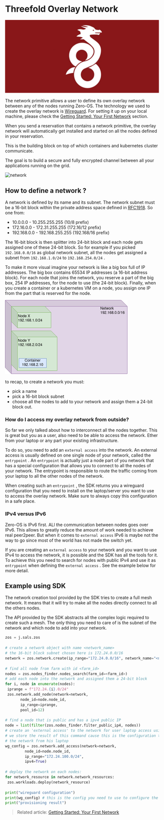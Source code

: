 # Threefold Overlay Network

![](./img/network_wireguard_logo.png)

The network primitive allows a user to define its own overlay network between any of the nodes running Zero-OS. The technology we used to create the overlay network is [Wireguard](https://www.wireguard.com/). For setting it up on your local machine, please check the [Getting Started: Your First Network](getting_started_network.md) section. 

When you send a reservation that contains a network primitive, the overlay network will automatically get installed and started on all the nodes defined in your reservation.

This is the building block on top of which containers and kubernetes cluster communicate.

The goal is to build a secure and fully encrypted channel between all your applications running on the grid.

![network](network2.png)

## How to define a network ?

A network is defined by its name and its subnet. 
The network subnet must be a 16-bit block within the private address space defined in [RFC1918](https://tools.ietf.org/html/rfc1918). So one from:

* 10.0.0.0  - 10.255.255.255 (10/8 prefix)
* 172.16.0.0  - 172.31.255.255 (172.16/12 prefix)
* 192.168.0.0  - 192.168.255.255 (192.168/16 prefix)

The 16-bit block is then splitter into 24-bit block and each node gets assigned one of these 24-bit block. 
So for example if you picked `192.168.0.0/16` as global network subnet, all the nodes get assigned a subnet from `192.168.1.0/24` to `192.168.254.0/24` .

To make it more visual imagine your network is like a big box full of IP addresses. The big box contains 65534 IP addresses (a 16-bit address block). 
For each node that joins the network, you reserve a part of the big box, 254 IP addresses, for the node to use (the 24-bit block).
Finally, when you create a container or a kubernetes VM on a node, you assign one IP from the part that is reserved for the node.

![network-box](./img/network_box.png)

to recap, to create a network you must:

* pick a name
* pick a 16-bit block subnet
* choose all the nodes to add to your network and assign them a 24-bit block out.

### How do I access my overlay network from outside?

So far we only talked about how to interconnect all the nodes together. This is great but you as a user, also need to be able to access the network. Ether from your laptop or any part your existing infrastructure.

To do so, you need to add an `external access` into the network. An external access is usually defined on one single node of your network, called the `entrypoint` .
An `entrypoint` is actually just a node part of you network that has a special configuration that allows you to connect to all the nodes of your network. The entrypoint is responsible to route the traffic coming from your laptop to all the other nodes of the network.

When creating such an `entrypoint` , the SDK returns you a wireguard configuration that you need to install on the laptop/server you want to use to access the overlay network. Make sure to always copy this configuration in a safe place.

### IPv4 versus IPv6

Zero-OS is IPv6 first. ALl the communication between nodes goes over IPv6. This allows to greatly reduce the amount of work needed to achieve real peer2peer.
But when it comes to `external access` IPv6 is maybe not the way to go since most of the world has not made the switch yet.

If you are creating an `external access` to your network and you want to use IPv4 to access the network, it is possible and the SDK has all the tools for it.
To achieve this you need to search for nodes with public IPv4 and use it as `entrypoint` when defining the `external access` . See the example below for more detail.

## Example using SDK

The network creation tool provided by the SDK tries to create a full mesh network. It means that it will try to make all the nodes directly connect to all the others nodes.

The API provided by the SDK abstracts all the complex logic required to create such a mesh. The only thing you need to care of is the subnet of the network and which node to add into your network. 

``` python
zos = j.sals.zos

# create a network object with name <network_name>
# the 16-bit block subnet chosen here is 172.24.0.0/16
network = zos.network.create(ip_range="172.24.0.0/16", network_name="<network_name>")

# find all node from farm with id <farm_id>
nodes = zos.nodes_finder.nodes_search(farm_id=<farm_id>)
# add each node into the network and assigned them a 24-bit block
for i, node in enumerate(nodes):
 iprange = f"172.24.{i}.0/24"
 zos.network.add_node(network=network,
       node_id=node.node_id,
       ip_range=iprange,
       pool_id=12)

# find a node that is public and has a ipv4 public IP
node = list(filter(zos.nodes_finder.filter_public_ip4, nodes))
# create an 'external access' to the network for user laptop access using the public node as entrypoint
# we store the result of this command cause this is the configuration the user has to use to connect to
# the network from his laptop
wg_config = zos.network.add_access(network=network,
         node_id=node.node_id,
         ip_range="172.24.100.0/24",
         ipv4=True)

# deploy the network on each nodes:
for network_resource in network.network_resources:
 zos.workloads.deploy(network_resource)

print("wireguard configuration")
print(wg_config) # this is the config you need to use to configure the wireguard of your laptop
print("provisioning result")
```
> Related article: [Getting Started: Your First Network](getting_started_network.md)
